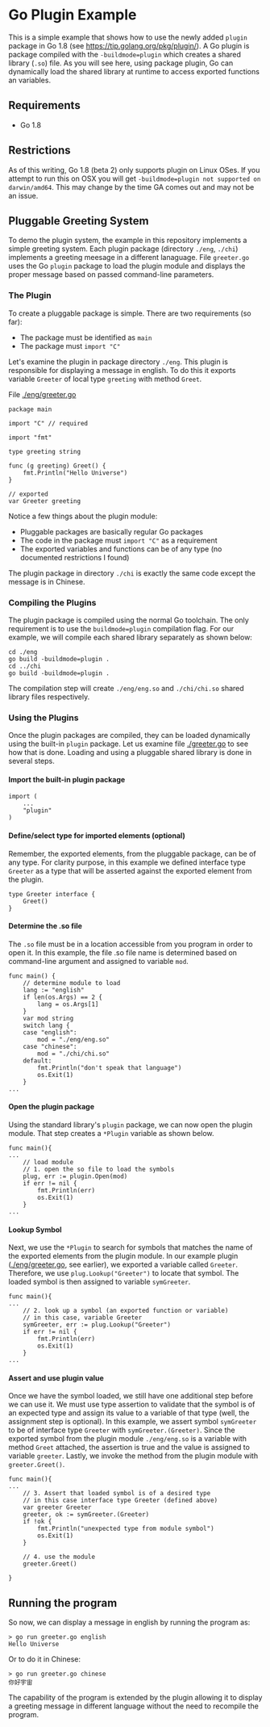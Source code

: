 # Go Plugin Example

This is a simple example that shows how to use the newly added `plugin` package in Go 1.8 (see https://tip.golang.org/pkg/plugin/).  A Go plugin is package compiled with the `-buildmode=plugin` which creates a shared library (`.so`) file.  As you will see here, using package plugin, Go can dynamically load the shared library at runtime to access exported functions an variables.

## Requirements
- Go 1.8 

## Restrictions
As of this writing, Go 1.8 (beta 2) only supports plugin on Linux OSes.  If you attempt to run this on OSX you will get `-buildmode=plugin not supported on darwin/amd64`.  This may change by the time GA comes out and may not be an issue.

## Pluggable Greeting System
To demo the plugin system, the example in this repository implements a simple greeting system.  Each plugin package (directory `./eng`, `./chi`) implements a greeting meesage in a different lanaguage.  File `greeter.go` uses the Go `plugin` package to load the plugin module and displays the proper message based on passed command-line parameters.

### The Plugin
To create a pluggable package is simple.  There are two requirements (so far):
- The package must be identified as `main`
- The package must `import "C"`

Let's examine the plugin in package directory `./eng`.  This plugin is responsible for displaying a message in english.  To do this it exports variable `Greeter` of local type `greeting` with method `Greet`.  

File [./eng/greeter.go](./eng/greeter.go)
```
package main

import "C" // required

import "fmt"

type greeting string

func (g greeting) Greet() {
	fmt.Println("Hello Universe")
}

// exported
var Greeter greeting
```
Notice a few things about the plugin module:
- Pluggable packages are basically regular Go packages
- The code in the package must `import "C"` as a requirement
- The exported variables and functions can be of any type (no documented restrictions I found)

The plugin package in directory `./chi` is exactly the same code except the message is in Chinese.

### Compiling the Plugins
The plugin package is compiled using the normal Go toolchain.  The only requirement is to use the `buildmode=plugin` compilation flag.  For our example, we will compile each shared library separately as shown below:
```
cd ./eng
go build -buildmode=plugin .
cd ../chi
go build -buildmode=plugin .
```
The compilation step will create `./eng/eng.so` and `./chi/chi.so` shared library files respectively.

### Using the Plugins
Once the plugin packages are compiled, they can be loaded dynamically using the built-in `plugin` package.  Let us examine file [./greeter.go](./greeter.go) to see how that is done. Loading and using a pluggable shared library is done in several steps.

#### Import the built-in plugin package

```
import (
	...
	"plugin"
)
```
#### Define/select type for imported elements (optional)
Remember, the exported elements, from the pluggable package, can be of any type.  For clarity purpose, in this example we defined interface type `Greeter` as a type that will be asserted against the exported element from the plugin. 
```
type Greeter interface {
	Greet()
}
```
#### Determine the .so file
The `.so` file must be in a location accessible from you program in order to open it.  In this example, the file .so file name is determined based on command-line argument and assigned to variable `mod`.
```
func main() {
	// determine module to load
	lang := "english"
	if len(os.Args) == 2 {
		lang = os.Args[1]
	}
	var mod string
	switch lang {
	case "english":
		mod = "./eng/eng.so"
	case "chinese":
		mod = "./chi/chi.so"
	default:
		fmt.Println("don't speak that language")
		os.Exit(1)
	}
...
```
#### Open the plugin package
Using the standard library's `plugin` package, we can now open the plugin module.  That step creates a `*Plugin` variable as shown below.

```
func main(){
...
	// load module
	// 1. open the so file to load the symbols
	plug, err := plugin.Open(mod)
	if err != nil {
		fmt.Println(err)
		os.Exit(1)
	}
...
```
#### Lookup Symbol
Next, we use the `*Plugin` to search for symbols that matches the name of the exported elements from the plugin module.  In our example plugin ([./eng/greeter.go](./eng/greeter.go), see earlier), we exported a variable called `Greeter`.  Therefore, we use `plug.Lookup("Greeter")` to locate that symbol.  The loaded symbol is then assigned to variable `symGreeter`.
```
func main(){
...
	// 2. look up a symbol (an exported function or variable)
	// in this case, variable Greeter
	symGreeter, err := plug.Lookup("Greeter")
	if err != nil {
		fmt.Println(err)
		os.Exit(1)
	}
...
```

#### Assert and use plugin value
Once we have the symbol loaded, we still have one additional step before we can use it.  We must use type assertion to validate that the symbol is of an expected type and assign its value to a variable of that type (well, the assignment step is optional).  In this example, we assert symbol `symGreeter` to be of interface type `Greeter` with `symGreeter.(Greeter)`.  Since the exported symbol from the plugin module `./eng/eng.so` is a variable with method `Greet` attached, the assertion is true and the value is assigned to variable `greeter`.  Lastly, we invoke the method from the plugin module with `greeter.Greet()`.
```
func main(){
...
	// 3. Assert that loaded symbol is of a desired type
	// in this case interface type Greeter (defined above)
	var greeter Greeter
	greeter, ok := symGreeter.(Greeter)
	if !ok {
		fmt.Println("unexpected type from module symbol")
		os.Exit(1)
	}

	// 4. use the module
	greeter.Greet()

}
```
## Running the program
So now, we can display a message in english by running the program as:
```
> go run greeter.go english
Hello Universe
```
Or to do it in Chinese:
```
> go run greeter.go chinese
你好宇宙
```
The capability of the program is extended by the plugin allowing it to display a greeting message in different language without the need to recompile the program.
